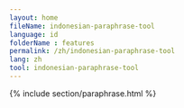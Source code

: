```yaml
---
layout: home
fileName: indonesian-paraphrase-tool
language: id
folderName : features
permalink: /zh/indonesian-paraphrase-tool
lang: zh
tool: indonesian-paraphrase-tool
---
```

{% include section/paraphrase.html %}